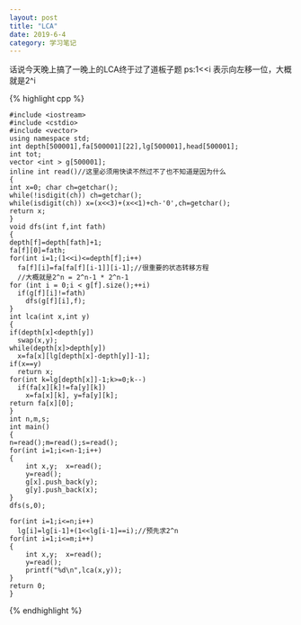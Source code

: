 ```yaml
---
layout: post
title: "LCA"
date: 2019-6-4
category: 学习笔记
---
```

话说今天晚上搞了一晚上的LCA终于过了道板子题
ps:1<<i 表示向左移一位，大概就是2^i

{% highlight cpp %}

	#include <iostream>
	#include <cstdio>
	#include <vector>
	using namespace std;
	int depth[500001],fa[500001][22],lg[500001],head[500001];
	int tot;
	vector <int > g[500001];
	inline int read()//这里必须用快读不然过不了也不知道是因为什么
	{
    int x=0; char ch=getchar();
    while(!isdigit(ch)) ch=getchar();
    while(isdigit(ch)) x=(x<<3)+(x<<1)+ch-'0',ch=getchar();
    return x;
	}
	void dfs(int f,int fath)
	{
    depth[f]=depth[fath]+1;
    fa[f][0]=fath;
    for(int i=1;(1<<i)<=depth[f];i++)
      fa[f][i]=fa[fa[f][i-1]][i-1];//很重要的状态转移方程
      //大概就是2^n = 2^n-1 * 2^n-1
    for (int i = 0;i < g[f].size();++i)
      if(g[f][i]!=fath)
        dfs(g[f][i],f);
	}
	int lca(int x,int y)
	{
    if(depth[x]<depth[y])
      swap(x,y);
    while(depth[x]>depth[y])
      x=fa[x][lg[depth[x]-depth[y]]-1];
    if(x==y)
      return x;
    for(int k=lg[depth[x]]-1;k>=0;k--)
      if(fa[x][k]!=fa[y][k])
        x=fa[x][k], y=fa[y][k];
    return fa[x][0];
	}
	int n,m,s;
	int main()
	{
    n=read();m=read();s=read();
    for(int i=1;i<=n-1;i++)
    {
        int x,y;  x=read();
        y=read();
        g[x].push_back(y);
    	g[y].push_back(x);
	}
    dfs(s,0);

    for(int i=1;i<=n;i++)
      lg[i]=lg[i-1]+(1<<lg[i-1]==i);//预先求2^n
    for(int i=1;i<=m;i++)
    {
        int x,y;  x=read();
        y=read();
        printf("%d\n",lca(x,y));
    }
    return 0;
	}

{% endhighlight %}
